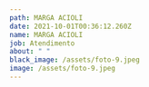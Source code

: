 ```yaml
---
path: MARGA ACIOLI
date: 2021-10-01T00:36:12.260Z
name: MARGA ACIOLI
job: Atendimento
about: " "
black_image: /assets/foto-9.jpeg
image: /assets/foto-9.jpeg
---
```

